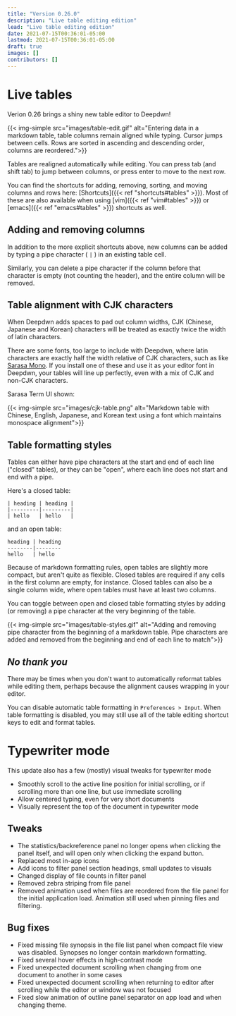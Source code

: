 ```yaml
---
title: "Version 0.26.0"
description: "Live table editing edition"
lead: "Live table editing edition"
date: 2021-07-15T00:36:01-05:00
lastmod: 2021-07-15T00:36:01-05:00
draft: true
images: []
contributors: []
---
```


# Live tables

Verion 0.26 brings a shiny new table editor to Deepdwn!

{{< img-simple src="images/table-edit.gif" alt="Entering data in a markdown table, table columns remain aligned while typing. Cursor jumps between cells. Rows are sorted in ascending and descending order, columns are reordered.">}}

Tables are realigned automatically while editing. You can press tab (and shift tab) to jump between columns, or press enter to move to the next row.

You can find the shortcuts for adding, removing, sorting, and moving columns and rows here: [Shortcuts]({{< ref "shortcuts#tables" >}}). Most of these are also available when using [vim]({{< ref "vim#tables" >}}) or [emacs]({{< ref "emacs#tables" >}}) shortcuts as well.

## Adding and removing columns

In addition to the more explicit shortcuts above, new columns can be added by typing a pipe character ( `|` ) in an existing table cell.

Similarly, you can delete a pipe character if the column before that character is empty (not counting the header), and the entire column will be removed.


## Table alignment with CJK characters

When Deepdwn adds spaces to pad out column widths, CJK (Chinese, Japanese and Korean) characters will be treated as exactly twice the width of latin characters.

There are some fonts, too large to include with Deepdwn, where latin characters are exactly half the width relative of CJK characters, such as like [Sarasa Mono](https://picaq.github.io/sarasa/). If you install one of these and use it as your editor font in Deepdwn, your tables will line up perfectly, even with a mix of CJK and non-CJK characters.

Sarasa Term UI shown:

{{< img-simple src="images/cjk-table.png" alt="Markdown table with Chinese, English, Japanese, and Korean text using a font which maintains monospace alignment">}}


## Table formatting styles

Tables can either have pipe characters at the start and end of each line ("closed" tables), or they can be "open", where each line does not start and end with a pipe.

Here's a closed table:

```
| heading | heading |
|---------|---------|
| hello   | hello   |
```

and an open table:

```
heading | heading
--------|--------
hello   | hello
```

Because of markdown formatting rules, open tables are slightly more compact, but aren't quite as flexible. Closed tables are required if any cells in the first column are empty, for instance. Closed tables can also be a single column wide, where open tables must have at least two columns.

You can toggle between open and closed table formatting styles by adding (or removing) a pipe character at the very beginning of the table.

{{< img-simple src="images/table-styles.gif" alt="Adding and removing pipe character from the beginning of a markdown table. Pipe characters are added and removed from the beginning and end of each line to match">}}

## _No thank you_

There may be times when you don't want to automatically reformat tables while editing them, perhaps because the alignment causes wrapping in your editor.

You can disable automatic table formatting in `Preferences > Input`. When table formatting is disabled, you may still use all of the table editing shortcut keys to edit and format tables.

# Typewriter mode

This update also has a few (mostly) visual tweaks for typewriter mode

* Smoothly scroll to the active line position for initial scrolling, or if scrolling more than one line, but use immediate scrolling 
* Allow centered typing, even for very short documents
* Visually represent the top of the document in typewriter mode

## Tweaks

* The statistics/backreference panel no longer opens when clicking the panel itself, and will open only when clicking the expand button.
* Replaced most in-app icons
* Add icons to filter panel section headings, small updates to visuals
* Changed display of file counts in filter panel
* Removed zebra striping from file panel
* Removed animation used when files are reordered from the file panel for the initial application load. Animation still used when pinning files and filtering.

## Bug fixes

* Fixed missing file synopsis in the file list panel when compact file view was disabled. Synopses no longer contain markdown formatting.
* Fixed several hover effects in high-contrast mode
* Fixed unexpected document scrolling when changing from one document to another in some cases
* Fixed unexpected document scrolling when returning to editor after scrolling while the editor or window was not focused
* Fixed slow animation of outline panel separator on app load and when changing theme.